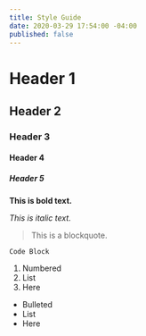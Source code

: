 ```yaml
---
title: Style Guide
date: 2020-03-29 17:54:00 -04:00
published: false
---
```


# Header 1

## Header 2

### Header 3

#### Header 4

##### Header 5

**This is bold text.**

*This is italic text.*

> This is a blockquote.

`Code Block`

1. Numbered
2. List
3. Here

* Bulleted
* List
* Here